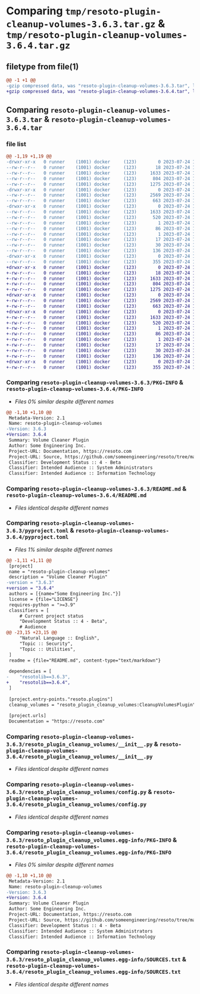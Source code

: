 # Comparing `tmp/resoto-plugin-cleanup-volumes-3.6.3.tar.gz` & `tmp/resoto-plugin-cleanup-volumes-3.6.4.tar.gz`

## filetype from file(1)

```diff
@@ -1 +1 @@
-gzip compressed data, was "resoto-plugin-cleanup-volumes-3.6.3.tar", last modified: Mon Jul 24 12:10:33 2023, max compression
+gzip compressed data, was "resoto-plugin-cleanup-volumes-3.6.4.tar", last modified: Mon Jul 24 18:30:01 2023, max compression
```

## Comparing `resoto-plugin-cleanup-volumes-3.6.3.tar` & `resoto-plugin-cleanup-volumes-3.6.4.tar`

### file list

```diff
@@ -1,19 +1,19 @@
-drwxr-xr-x   0 runner    (1001) docker     (123)        0 2023-07-24 12:10:33.187298 resoto-plugin-cleanup-volumes-3.6.3/
--rw-r--r--   0 runner    (1001) docker     (123)       18 2023-07-24 12:06:05.000000 resoto-plugin-cleanup-volumes-3.6.3/MANIFEST.in
--rw-r--r--   0 runner    (1001) docker     (123)     1633 2023-07-24 12:10:33.187298 resoto-plugin-cleanup-volumes-3.6.3/PKG-INFO
--rw-r--r--   0 runner    (1001) docker     (123)      804 2023-07-24 12:06:05.000000 resoto-plugin-cleanup-volumes-3.6.3/README.md
--rw-r--r--   0 runner    (1001) docker     (123)     1275 2023-07-24 12:06:05.000000 resoto-plugin-cleanup-volumes-3.6.3/pyproject.toml
-drwxr-xr-x   0 runner    (1001) docker     (123)        0 2023-07-24 12:10:33.183298 resoto-plugin-cleanup-volumes-3.6.3/resoto_plugin_cleanup_volumes/
--rw-r--r--   0 runner    (1001) docker     (123)     2569 2023-07-24 12:06:05.000000 resoto-plugin-cleanup-volumes-3.6.3/resoto_plugin_cleanup_volumes/__init__.py
--rw-r--r--   0 runner    (1001) docker     (123)      663 2023-07-24 12:06:05.000000 resoto-plugin-cleanup-volumes-3.6.3/resoto_plugin_cleanup_volumes/config.py
-drwxr-xr-x   0 runner    (1001) docker     (123)        0 2023-07-24 12:10:33.187298 resoto-plugin-cleanup-volumes-3.6.3/resoto_plugin_cleanup_volumes.egg-info/
--rw-r--r--   0 runner    (1001) docker     (123)     1633 2023-07-24 12:10:33.000000 resoto-plugin-cleanup-volumes-3.6.3/resoto_plugin_cleanup_volumes.egg-info/PKG-INFO
--rw-r--r--   0 runner    (1001) docker     (123)      520 2023-07-24 12:10:33.000000 resoto-plugin-cleanup-volumes-3.6.3/resoto_plugin_cleanup_volumes.egg-info/SOURCES.txt
--rw-r--r--   0 runner    (1001) docker     (123)        1 2023-07-24 12:10:33.000000 resoto-plugin-cleanup-volumes-3.6.3/resoto_plugin_cleanup_volumes.egg-info/dependency_links.txt
--rw-r--r--   0 runner    (1001) docker     (123)       86 2023-07-24 12:10:33.000000 resoto-plugin-cleanup-volumes-3.6.3/resoto_plugin_cleanup_volumes.egg-info/entry_points.txt
--rw-r--r--   0 runner    (1001) docker     (123)        1 2023-07-24 12:07:54.000000 resoto-plugin-cleanup-volumes-3.6.3/resoto_plugin_cleanup_volumes.egg-info/not-zip-safe
--rw-r--r--   0 runner    (1001) docker     (123)       17 2023-07-24 12:10:33.000000 resoto-plugin-cleanup-volumes-3.6.3/resoto_plugin_cleanup_volumes.egg-info/requires.txt
--rw-r--r--   0 runner    (1001) docker     (123)       30 2023-07-24 12:10:33.000000 resoto-plugin-cleanup-volumes-3.6.3/resoto_plugin_cleanup_volumes.egg-info/top_level.txt
--rw-r--r--   0 runner    (1001) docker     (123)      136 2023-07-24 12:10:33.187298 resoto-plugin-cleanup-volumes-3.6.3/setup.cfg
-drwxr-xr-x   0 runner    (1001) docker     (123)        0 2023-07-24 12:10:33.187298 resoto-plugin-cleanup-volumes-3.6.3/test/
--rw-r--r--   0 runner    (1001) docker     (123)      355 2023-07-24 12:06:05.000000 resoto-plugin-cleanup-volumes-3.6.3/test/test_config.py
+drwxr-xr-x   0 runner    (1001) docker     (123)        0 2023-07-24 18:30:01.788707 resoto-plugin-cleanup-volumes-3.6.4/
+-rw-r--r--   0 runner    (1001) docker     (123)       18 2023-07-24 18:26:02.000000 resoto-plugin-cleanup-volumes-3.6.4/MANIFEST.in
+-rw-r--r--   0 runner    (1001) docker     (123)     1633 2023-07-24 18:30:01.788707 resoto-plugin-cleanup-volumes-3.6.4/PKG-INFO
+-rw-r--r--   0 runner    (1001) docker     (123)      804 2023-07-24 18:26:02.000000 resoto-plugin-cleanup-volumes-3.6.4/README.md
+-rw-r--r--   0 runner    (1001) docker     (123)     1275 2023-07-24 18:26:02.000000 resoto-plugin-cleanup-volumes-3.6.4/pyproject.toml
+drwxr-xr-x   0 runner    (1001) docker     (123)        0 2023-07-24 18:30:01.788707 resoto-plugin-cleanup-volumes-3.6.4/resoto_plugin_cleanup_volumes/
+-rw-r--r--   0 runner    (1001) docker     (123)     2569 2023-07-24 18:26:02.000000 resoto-plugin-cleanup-volumes-3.6.4/resoto_plugin_cleanup_volumes/__init__.py
+-rw-r--r--   0 runner    (1001) docker     (123)      663 2023-07-24 18:26:02.000000 resoto-plugin-cleanup-volumes-3.6.4/resoto_plugin_cleanup_volumes/config.py
+drwxr-xr-x   0 runner    (1001) docker     (123)        0 2023-07-24 18:30:01.788707 resoto-plugin-cleanup-volumes-3.6.4/resoto_plugin_cleanup_volumes.egg-info/
+-rw-r--r--   0 runner    (1001) docker     (123)     1633 2023-07-24 18:30:01.000000 resoto-plugin-cleanup-volumes-3.6.4/resoto_plugin_cleanup_volumes.egg-info/PKG-INFO
+-rw-r--r--   0 runner    (1001) docker     (123)      520 2023-07-24 18:30:01.000000 resoto-plugin-cleanup-volumes-3.6.4/resoto_plugin_cleanup_volumes.egg-info/SOURCES.txt
+-rw-r--r--   0 runner    (1001) docker     (123)        1 2023-07-24 18:30:01.000000 resoto-plugin-cleanup-volumes-3.6.4/resoto_plugin_cleanup_volumes.egg-info/dependency_links.txt
+-rw-r--r--   0 runner    (1001) docker     (123)       86 2023-07-24 18:30:01.000000 resoto-plugin-cleanup-volumes-3.6.4/resoto_plugin_cleanup_volumes.egg-info/entry_points.txt
+-rw-r--r--   0 runner    (1001) docker     (123)        1 2023-07-24 18:27:35.000000 resoto-plugin-cleanup-volumes-3.6.4/resoto_plugin_cleanup_volumes.egg-info/not-zip-safe
+-rw-r--r--   0 runner    (1001) docker     (123)       17 2023-07-24 18:30:01.000000 resoto-plugin-cleanup-volumes-3.6.4/resoto_plugin_cleanup_volumes.egg-info/requires.txt
+-rw-r--r--   0 runner    (1001) docker     (123)       30 2023-07-24 18:30:01.000000 resoto-plugin-cleanup-volumes-3.6.4/resoto_plugin_cleanup_volumes.egg-info/top_level.txt
+-rw-r--r--   0 runner    (1001) docker     (123)      136 2023-07-24 18:30:01.788707 resoto-plugin-cleanup-volumes-3.6.4/setup.cfg
+drwxr-xr-x   0 runner    (1001) docker     (123)        0 2023-07-24 18:30:01.788707 resoto-plugin-cleanup-volumes-3.6.4/test/
+-rw-r--r--   0 runner    (1001) docker     (123)      355 2023-07-24 18:26:02.000000 resoto-plugin-cleanup-volumes-3.6.4/test/test_config.py
```

### Comparing `resoto-plugin-cleanup-volumes-3.6.3/PKG-INFO` & `resoto-plugin-cleanup-volumes-3.6.4/PKG-INFO`

 * *Files 0% similar despite different names*

```diff
@@ -1,10 +1,10 @@
 Metadata-Version: 2.1
 Name: resoto-plugin-cleanup-volumes
-Version: 3.6.3
+Version: 3.6.4
 Summary: Volume Cleaner Plugin
 Author: Some Engineering Inc.
 Project-URL: Documentation, https://resoto.com
 Project-URL: Source, https://github.com/someengineering/resoto/tree/main/plugins/cleanup_volumes
 Classifier: Development Status :: 4 - Beta
 Classifier: Intended Audience :: System Administrators
 Classifier: Intended Audience :: Information Technology
```

### Comparing `resoto-plugin-cleanup-volumes-3.6.3/README.md` & `resoto-plugin-cleanup-volumes-3.6.4/README.md`

 * *Files identical despite different names*

### Comparing `resoto-plugin-cleanup-volumes-3.6.3/pyproject.toml` & `resoto-plugin-cleanup-volumes-3.6.4/pyproject.toml`

 * *Files 1% similar despite different names*

```diff
@@ -1,11 +1,11 @@
 [project]
 name = "resoto-plugin-cleanup-volumes"
 description = "Volume Cleaner Plugin"
-version = "3.6.3"
+version = "3.6.4"
 authors = [{name="Some Engineering Inc."}]
 license = {file="LICENSE"}
 requires-python = ">=3.9"
 classifiers = [
     # Current project status
     "Development Status :: 4 - Beta",
     # Audience
@@ -23,15 +23,15 @@
     "Natural Language :: English",
     "Topic :: Security",
     "Topic :: Utilities",
 ]
 readme = {file="README.md", content-type="text/markdown"}
 
 dependencies = [
-    "resotolib==3.6.3",
+    "resotolib==3.6.4",
 ]
 
 [project.entry-points."resoto.plugins"]
 cleanup_volumes = "resoto_plugin_cleanup_volumes:CleanupVolumesPlugin"
 
 [project.urls]
 Documentation = "https://resoto.com"
```

### Comparing `resoto-plugin-cleanup-volumes-3.6.3/resoto_plugin_cleanup_volumes/__init__.py` & `resoto-plugin-cleanup-volumes-3.6.4/resoto_plugin_cleanup_volumes/__init__.py`

 * *Files identical despite different names*

### Comparing `resoto-plugin-cleanup-volumes-3.6.3/resoto_plugin_cleanup_volumes/config.py` & `resoto-plugin-cleanup-volumes-3.6.4/resoto_plugin_cleanup_volumes/config.py`

 * *Files identical despite different names*

### Comparing `resoto-plugin-cleanup-volumes-3.6.3/resoto_plugin_cleanup_volumes.egg-info/PKG-INFO` & `resoto-plugin-cleanup-volumes-3.6.4/resoto_plugin_cleanup_volumes.egg-info/PKG-INFO`

 * *Files 0% similar despite different names*

```diff
@@ -1,10 +1,10 @@
 Metadata-Version: 2.1
 Name: resoto-plugin-cleanup-volumes
-Version: 3.6.3
+Version: 3.6.4
 Summary: Volume Cleaner Plugin
 Author: Some Engineering Inc.
 Project-URL: Documentation, https://resoto.com
 Project-URL: Source, https://github.com/someengineering/resoto/tree/main/plugins/cleanup_volumes
 Classifier: Development Status :: 4 - Beta
 Classifier: Intended Audience :: System Administrators
 Classifier: Intended Audience :: Information Technology
```

### Comparing `resoto-plugin-cleanup-volumes-3.6.3/resoto_plugin_cleanup_volumes.egg-info/SOURCES.txt` & `resoto-plugin-cleanup-volumes-3.6.4/resoto_plugin_cleanup_volumes.egg-info/SOURCES.txt`

 * *Files identical despite different names*

